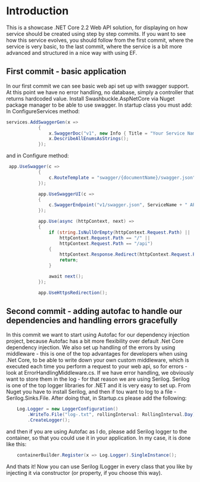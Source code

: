 # Introduction 
This is a showcase .NET Core 2.2 Web API solution, for displaying on how service should be created using step by step commits.
If you want to see how this service evolves, you should follow from the first commit, where the service is very basic, to the last commit,
where the service is a bit more advanced and structured in a nice way with using EF.

## First commit - basic application
In our first commit we can see basic web api set up with swagger support.
At this point we have no error handling, no database, simply a controller that returns hardcoded value.
Install Swashbuckle.AspNetCore via Nuget package manager to be able to use swagger.
In startup class you must add:
In ConfigureServices method:

```csharp
services.AddSwaggerGen(x =>
            {
                x.SwaggerDoc("v1", new Info { Title = "Your Service Name API", Version = "v1" });
                x.DescribeAllEnumsAsStrings();
            });

```
and in Configure method:

```csharp
 app.UseSwagger(c =>
            {
                c.RouteTemplate = "swagger/{documentName}/swagger.json";
            });

            app.UseSwaggerUI(c =>
            {
                c.SwaggerEndpoint("v1/swagger.json", ServiceName + " API V1");
            });

            app.Use(async (httpContext, next) =>
            {
                if (string.IsNullOrEmpty(httpContext.Request.Path) ||
                    httpContext.Request.Path == "/" ||
                    httpContext.Request.Path == "/api")
                {
                    httpContext.Response.Redirect(httpContext.Request.PathBase + "/swagger");
                    return;
                }

                await next();
            });

            app.UseHttpsRedirection();
```


## Second commit - adding autofac to handle our dependencies and handling errors gracefully

In this commit we want to start using Autofac for our dependency injection project, because Autofac has a bit more flexibility over default 
.Net Core dependency injection.
We also set up handling of the errors by using middleware - this is one of the top advantages for developers when using .Net Core, to be able to write down your own custom middleware, which is executed each time you perform a request to your web api, so for errors - look at ErrorHandlingMiddleware.cs.
If we have error handling, we obviously want to store them in the log - for that reason we are using Serilog.
Serilog is one of the top logger libraries for .NET and it is very easy to set up.
From Nuget you have to install Serilog, and then if tou want to log to a file - Serilog.Sinks.File.
After doing that, in Startup.cs please add the following:

```csharp
    Log.Logger = new LoggerConfiguration()
        .WriteTo.File("log-.txt", rollingInterval: RollingInterval.Day)
        .CreateLogger();
```

and then if you are using Autofac as I do, please add Serilog logger to the container, so that you could use it in your application.
In my case, it is done like this:
```csharp
    containerBuilder.Register(x => Log.Logger).SingleInstance(); 
```

And thats it! Now you can use Serilog ILogger in every class that you like by injecting it via constructor (or property, if you choose this way).